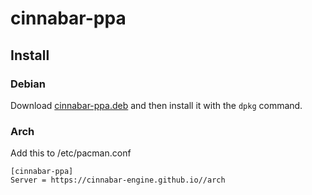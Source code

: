 # cinnabar-ppa

## Install

### Debian

Download [cinnabar-ppa.deb](/debian/cinnabar-ppa.deb) and then install it with the `dpkg` command.

### Arch

Add this to /etc/pacman.conf

```
[cinnabar-ppa]
Server = https://cinnabar-engine.github.io//arch
```

